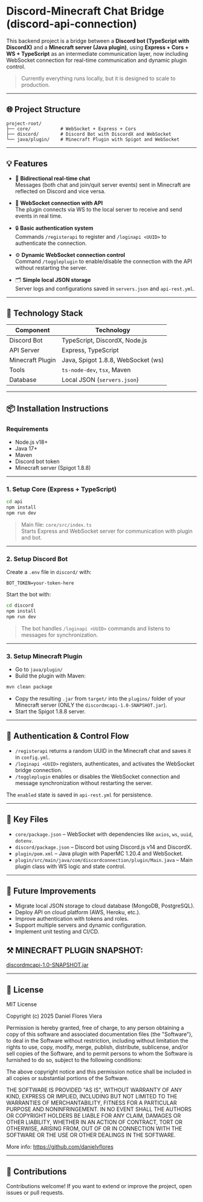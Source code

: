 # Discord-Minecraft Chat Bridge (discord-api-connection)

This backend project is a bridge between a **Discord bot (TypeScript with DiscordX)** and a **Minecraft server (Java plugin)**, using **Express + Cors + WS + TypeScript** as an intermediate communication layer, now including WebSocket connection for real-time communication and dynamic plugin control.

> Currently everything runs locally, but it is designed to scale to production.

---

## 🌐 Project Structure

```
project-root/
├── core/           # WebSocket + Express + Cors
├── discord/        # Discord Bot with DiscordX and WebSocket
└── java/plugin/    # Minecraft Plugin with Spigot and WebSocket
```

---

## 💡 Features

- 🔁 **Bidirectional real-time chat**  
  Messages (both chat and join/quit server events) sent in Minecraft are reflected on Discord and vice versa.

- 🔄 **WebSocket connection with API**  
  The plugin connects via WS to the local server to receive and send events in real time.

- 🔒 **Basic authentication system**  
  Commands `/registerapi` to register and `/loginapi <UUID>` to authenticate the connection.

- ⚙️ **Dynamic WebSocket connection control**  
  Command `/toggleplugin` to enable/disable the connection with the API without restarting the server.

- 🗂️ **Simple local JSON storage**  
  Server logs and configurations saved in `servers.json` and `api-rest.yml`.

---

## 🚀 Technology Stack

| Component        | Technology                     |
|------------------|--------------------------------|
| Discord Bot      | TypeScript, DiscordX, Node.js  |
| API Server       | Express, TypeScript            |
| Minecraft Plugin | Java, Spigot 1.8.8, WebSocket (ws) |
| Tools            | `ts-node-dev`, `tsx`, Maven    |
| Database         | Local JSON (`servers.json`)    |

---

## 📦 Installation Instructions

### Requirements

- Node.js v18+
- Java 17+
- Maven
- Discord bot token
- Minecraft server (Spigot 1.8.8)

---

### 1. Setup Core (Express + TypeScript)

```bash
cd api
npm install
npm run dev
```

> Main file: `core/src/index.ts`  
> Starts Express and WebSocket server for communication with plugin and bot.

---

### 2. Setup Discord Bot

Create a `.env` file in `discord/` with:

```env
BOT_TOKEN=your-token-here
```

Start the bot with:

```bash
cd discord
npm install
npm run dev
```

> The bot handles `/loginapi <UUID>` commands and listens to messages for synchronization.

---

### 3. Setup Minecraft Plugin

- Go to `java/plugin/`
- Build the plugin with Maven:

```bash
mvn clean package
```

- Copy the resulting `.jar` from `target/` into the `plugins/` folder of your Minecraft server (ONLY the `discordmcapi-1.0-SNAPSHOT.jar`).
- Start the Spigot 1.8.8 server.

---

## 🔐 Authentication & Control Flow

- `/registerapi` returns a random UUID in the Minecraft chat and saves it in `config.yml`.
- `/loginapi <UUID>` registers, authenticates, and activates the WebSocket bridge connection.
- `/toggleplugin` enables or disables the WebSocket connection and message synchronization without restarting the server.

The `enabled` state is saved in `api-rest.yml` for persistence.

---

## 📁 Key Files

- `core/package.json` – WebSocket with dependencies like `axios`, `ws`, `uuid`, `dotenv`.
- `discord/package.json` – Discord bot using Discord.js v14 and DiscordX.
- `plugin/pom.xml` – Java plugin with PaperMC 1.20.4 and WebSocket.
- `plugin/src/main/java/com/discordconnection/plugin/Main.java` – Main plugin class with WS logic and state control.

---

## 🔮 Future Improvements

- Migrate local JSON storage to cloud database (MongoDB, PostgreSQL).
- Deploy API on cloud platform (AWS, Heroku, etc.).
- Improve authentication with tokens and roles.
- Support multiple servers and dynamic configuration.
- Implement unit testing and CI/CD.

## ⚒️ MINECRAFT PLUGIN SNAPSHOT:
[discordmcapi-1.0-SNAPSHOT.jar](https://github.com/danielvflores/discord-api-connection/raw/refs/heads/main/java/discordmcapi/target/discordmcapi-1.0-SNAPSHOT.jar)

---

## 📜 License

MIT License

Copyright (c) 2025 Daniel Flores Viera

Permission is hereby granted, free of charge, to any person obtaining a copy
of this software and associated documentation files (the "Software"), to deal
in the Software without restriction, including without limitation the rights
to use, copy, modify, merge, publish, distribute, sublicense, and/or sell
copies of the Software, and to permit persons to whom the Software is
furnished to do so, subject to the following conditions:

The above copyright notice and this permission notice shall be included in all
copies or substantial portions of the Software.

THE SOFTWARE IS PROVIDED "AS IS", WITHOUT WARRANTY OF ANY KIND, EXPRESS OR
IMPLIED, INCLUDING BUT NOT LIMITED TO THE WARRANTIES OF MERCHANTABILITY,
FITNESS FOR A PARTICULAR PURPOSE AND NONINFRINGEMENT. IN NO EVENT SHALL THE
AUTHORS OR COPYRIGHT HOLDERS BE LIABLE FOR ANY CLAIM, DAMAGES OR OTHER
LIABILITY, WHETHER IN AN ACTION OF CONTRACT, TORT OR OTHERWISE, ARISING FROM,
OUT OF OR IN CONNECTION WITH THE SOFTWARE OR THE USE OR OTHER DEALINGS IN THE
SOFTWARE.

More info: https://github.com/danielvflores

---

## 🤝 Contributions

Contributions welcome! If you want to extend or improve the project, open issues or pull requests.
